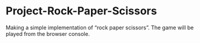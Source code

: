 # Project-Rock-Paper-Scissors
 Making a simple implementation of  “rock paper scissors”. The game will be played from the browser console.
